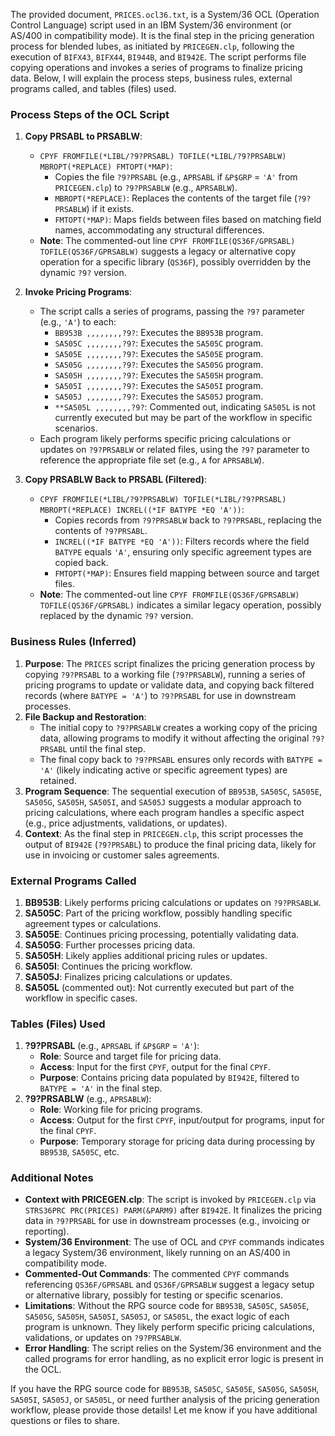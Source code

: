 The provided document, `PRICES.ocl36.txt`, is a System/36 OCL (Operation Control Language) script used in an IBM System/36 environment (or AS/400 in compatibility mode). It is the final step in the pricing generation process for blended lubes, as initiated by `PRICEGEN.clp`, following the execution of `BIFX43`, `BIFX44`, `BI944B`, and `BI942E`. The script performs file copying operations and invokes a series of programs to finalize pricing data. Below, I will explain the process steps, business rules, external programs called, and tables (files) used.

### Process Steps of the OCL Script

1. **Copy PRSABL to PRSABLW**:
   - `CPYF FROMFILE(*LIBL/?9?PRSABL) TOFILE(*LIBL/?9?PRSABLW) MBROPT(*REPLACE) FMTOPT(*MAP)`:
     - Copies the file `?9?PRSABL` (e.g., `APRSABL` if `&P$GRP` = `'A'` from `PRICEGEN.clp`) to `?9?PRSABLW` (e.g., `APRSABLW`).
     - `MBROPT(*REPLACE)`: Replaces the contents of the target file (`?9?PRSABLW`) if it exists.
     - `FMTOPT(*MAP)`: Maps fields between files based on matching field names, accommodating any structural differences.
   - **Note**: The commented-out line `CPYF FROMFILE(QS36F/GPRSABL) TOFILE(QS36F/GPRSABLW)` suggests a legacy or alternative copy operation for a specific library (`QS36F`), possibly overridden by the dynamic `?9?` version.

2. **Invoke Pricing Programs**:
   - The script calls a series of programs, passing the `?9?` parameter (e.g., `'A'`) to each:
     - `BB953B ,,,,,,,,?9?`: Executes the `BB953B` program.
     - `SA505C ,,,,,,,,?9?`: Executes the `SA505C` program.
     - `SA505E ,,,,,,,,?9?`: Executes the `SA505E` program.
     - `SA505G ,,,,,,,,?9?`: Executes the `SA505G` program.
     - `SA505H ,,,,,,,,?9?`: Executes the `SA505H` program.
     - `SA505I ,,,,,,,,?9?`: Executes the `SA505I` program.
     - `SA505J ,,,,,,,,?9?`: Executes the `SA505J` program.
     - `**SA505L ,,,,,,,,?9?`: Commented out, indicating `SA505L` is not currently executed but may be part of the workflow in specific scenarios.
   - Each program likely performs specific pricing calculations or updates on `?9?PRSABLW` or related files, using the `?9?` parameter to reference the appropriate file set (e.g., `A` for `APRSABLW`).

3. **Copy PRSABLW Back to PRSABL (Filtered)**:
   - `CPYF FROMFILE(*LIBL/?9?PRSABLW) TOFILE(*LIBL/?9?PRSABL) MBROPT(*REPLACE) INCREL((*IF BATYPE *EQ 'A'))`:
     - Copies records from `?9?PRSABLW` back to `?9?PRSABL`, replacing the contents of `?9?PRSABL`.
     - `INCREL((*IF BATYPE *EQ 'A'))`: Filters records where the field `BATYPE` equals `'A'`, ensuring only specific agreement types are copied back.
     - `FMTOPT(*MAP)`: Ensures field mapping between source and target files.
   - **Note**: The commented-out line `CPYF FROMFILE(QS36F/GPRSABLW) TOFILE(QS36F/GPRSABL)` indicates a similar legacy operation, possibly replaced by the dynamic `?9?` version.

### Business Rules (Inferred)

1. **Purpose**: The `PRICES` script finalizes the pricing generation process by copying `?9?PRSABL` to a working file (`?9?PRSABLW`), running a series of pricing programs to update or validate data, and copying back filtered records (where `BATYPE = 'A'`) to `?9?PRSABL` for use in downstream processes.
2. **File Backup and Restoration**:
   - The initial copy to `?9?PRSABLW` creates a working copy of the pricing data, allowing programs to modify it without affecting the original `?9?PRSABL` until the final step.
   - The final copy back to `?9?PRSABL` ensures only records with `BATYPE = 'A'` (likely indicating active or specific agreement types) are retained.
3. **Program Sequence**: The sequential execution of `BB953B`, `SA505C`, `SA505E`, `SA505G`, `SA505H`, `SA505I`, and `SA505J` suggests a modular approach to pricing calculations, where each program handles a specific aspect (e.g., price adjustments, validations, or updates).
4. **Context**: As the final step in `PRICEGEN.clp`, this script processes the output of `BI942E` (`?9?PRSABL`) to produce the final pricing data, likely for use in invoicing or customer sales agreements.

### External Programs Called

1. **BB953B**: Likely performs pricing calculations or updates on `?9?PRSABLW`.
2. **SA505C**: Part of the pricing workflow, possibly handling specific agreement types or calculations.
3. **SA505E**: Continues pricing processing, potentially validating data.
4. **SA505G**: Further processes pricing data.
5. **SA505H**: Likely applies additional pricing rules or updates.
6. **SA505I**: Continues the pricing workflow.
7. **SA505J**: Finalizes pricing calculations or updates.
8. **SA505L** (commented out): Not currently executed but part of the workflow in specific cases.

### Tables (Files) Used

1. **?9?PRSABL** (e.g., `APRSABL` if `&P$GRP` = `'A'`):
   - **Role**: Source and target file for pricing data.
   - **Access**: Input for the first `CPYF`, output for the final `CPYF`.
   - **Purpose**: Contains pricing data populated by `BI942E`, filtered to `BATYPE = 'A'` in the final step.
2. **?9?PRSABLW** (e.g., `APRSABLW`):
   - **Role**: Working file for pricing programs.
   - **Access**: Output for the first `CPYF`, input/output for programs, input for the final `CPYF`.
   - **Purpose**: Temporary storage for pricing data during processing by `BB953B`, `SA505C`, etc.

### Additional Notes

- **Context with PRICEGEN.clp**: The script is invoked by `PRICEGEN.clp` via `STRS36PRC PRC(PRICES) PARM(&PARM9)` after `BI942E`. It finalizes the pricing data in `?9?PRSABL` for use in downstream processes (e.g., invoicing or reporting).
- **System/36 Environment**: The use of OCL and `CPYF` commands indicates a legacy System/36 environment, likely running on an AS/400 in compatibility mode.
- **Commented-Out Commands**: The commented `CPYF` commands referencing `QS36F/GPRSABL` and `QS36F/GPRSABLW` suggest a legacy setup or alternative library, possibly for testing or specific scenarios.
- **Limitations**: Without the RPG source code for `BB953B`, `SA505C`, `SA505E`, `SA505G`, `SA505H`, `SA505I`, `SA505J`, or `SA505L`, the exact logic of each program is unknown. They likely perform specific pricing calculations, validations, or updates on `?9?PRSABLW`.
- **Error Handling**: The script relies on the System/36 environment and the called programs for error handling, as no explicit error logic is present in the OCL.

If you have the RPG source code for `BB953B`, `SA505C`, `SA505E`, `SA505G`, `SA505H`, `SA505I`, `SA505J`, or `SA505L`, or need further analysis of the pricing generation workflow, please provide those details! Let me know if you have additional questions or files to share.